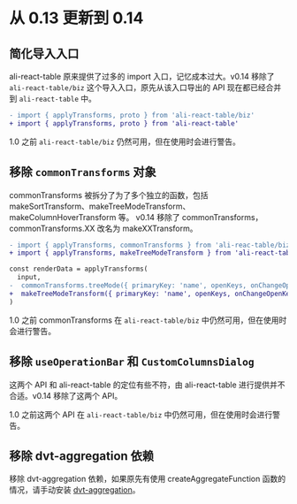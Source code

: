 # 从 0.13 更新到 0.14

## 简化导入入口

ali-react-table 原来提供了过多的 import 入口，记忆成本过大。v0.14 移除了 `ali-react-table/biz` 这个导入入口，原先从该入口导出的 API 现在都已经合并到 `ali-react-table` 中。

```diff
- import { applyTransforms, proto } from 'ali-react-table/biz'
+ import { applyTransforms, proto } from 'ali-react-table'
```

1.0 之前 `ali-react-table/biz` 仍然可用，但在使用时会进行警告。

## 移除 `commonTransforms` 对象

commonTransforms 被拆分了为了多个独立的函数，包括 makeSortTransform、makeTreeModeTransform、makeColumnHoverTransform 等。 v0.14 移除了 commonTransforms，commonTransforms.XX 改名为 makeXXTransform。

```diff
- import { applyTransforms, commonTransforms } from 'ali-reac-table/biz'
+ import { applyTransforms, makeTreeModeTransform } from 'ali-react-table'

const renderData = applyTransforms(
  input,
-  commonTransforms.treeMode({ primaryKey: 'name', openKeys, onChangeOpenKeys }),
+  makeTreeModeTransform({ primaryKey: 'name', openKeys, onChangeOpenKeys }),
)
```

1.0 之前 commonTransforms 在 `ali-react-table/biz` 中仍然可用，但在使用时会进行警告。

## 移除 `useOperationBar` 和 `CustomColumnsDialog`

这两个 API 和 ali-react-table 的定位有些不符，由 ali-react-table 进行提供并不合适。v0.14 移除了这两个 API。

1.0 之前这两个 API 在 `ali-react-table/biz` 中仍然可用，但在使用时会进行警告。

## 移除 dvt-aggregation 依赖

移除 dvt-aggregation 依赖，如果原先有使用 createAggregateFunction 函数的情况，请手动安装 [dvt-aggregation](https://github.com/shinima/dvt-aggregation/)。
